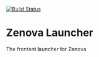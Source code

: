 [![Build Status](https://dev.azure.com/andrewmiller20319/ZenovaLauncher/_apis/build/status/MinecraftZenova.ZenovaLauncher?branchName=master)](https://dev.azure.com/andrewmiller20319/ZenovaLauncher/_build/latest?definitionId=1&branchName=master)

# Zenova Launcher

The frontent launcher for Zenova
